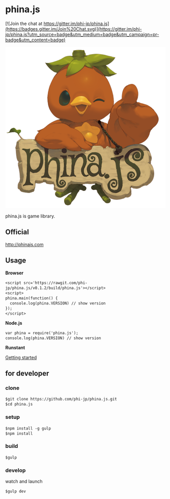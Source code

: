 # phina.js

[![Join the chat at https://gitter.im/phi-jp/phina.js](https://badges.gitter.im/Join%20Chat.svg)](https://gitter.im/phi-jp/phina.js?utm_source=badge&utm_medium=badge&utm_campaign=pr-badge&utm_content=badge)

![image](logo.png)

phina.js is game library.

## Official

http://phinajs.com


## Usage

**Browser**

```
<script src='https://rawgit.com/phi-jp/phina.js/v0.1.2/build/phina.js'></script>
<script>
phina.main(function() {
  console.log(phina.VERSION) // show version
});
</script>
```

**Node.js**

```
var phina = require('phina.js');
console.log(phina.VERSION) // show version
```

**Runstant**

[Getting started](http://goo.gl/xgyU6f)



## for developer

### clone

```
$git clone https://github.com/phi-jp/phina.js.git
$cd phina.js
```

### setup

```
$npm install -g gulp
$npm install
```

### build

```
$gulp
```

### develop

watch and launch

```
$gulp dev
```
